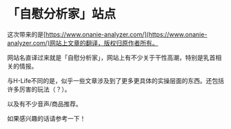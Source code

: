 # 「自慰分析家」站点 [​](#「自慰分析家」站点)

这次带来的是[https://www.onanie-analyzer.com/](https://www.onanie-analyzer.com/)网站上文章的翻译，版权归原作者所有。

网站名直译过来就是「自慰分析家」，网站上有不少关于干性高潮，特别是乳首相关的情报。

与H-Life不同的是，似乎一些文章涉及到了更多更具体的实操层面的东西。还包括许多厉害的玩法（？）。

以及有不少音声/商品推荐。

如果感兴趣的话请参考一下！